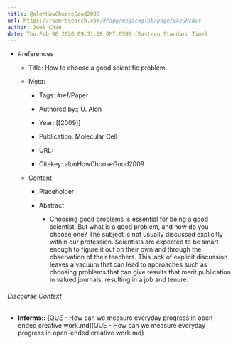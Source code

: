 ```yaml
---
title: @alonHowChooseGood2009
url: https://roamresearch.com/#/app/megacoglab/page/oAeuHcNvt
author: Joel Chan
date: Thu Feb 06 2020 09:31:08 GMT-0500 (Eastern Standard Time)
---
```


- #references

    - Title: How to choose a good scientific problem.

    - Meta:

        - Tags: #ref/Paper

        - Authored by::  U. Alon

        - Year: [[2009]]

        - Publication: Molecular Cell

        - URL:

        - Citekey: alonHowChooseGood2009

    - Content

        - Placeholder

        - Abstract

            - Choosing good problems is essential for being a good scientist. But what is a good problem, and how do you choose one? The subject is not usually discussed explicitly within our profession. Scientists are expected to be smart enough to figure it out on their own and through the observation of their teachers. This lack of explicit discussion leaves a vacuum that can lead to approaches such as choosing problems that can give results that merit publication in valued journals, resulting in a job and tenure.

###### Discourse Context

- **Informs::** [QUE - How can we measure everyday progress in open-ended creative work.md](QUE - How can we measure everyday progress in open-ended creative work.md)

